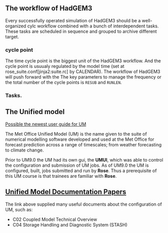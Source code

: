 

## The workflow of HadGEM3

Every successfully operated simulation of HadGEM3 should be a well-organized cylc workflow combined with a bunch of interdependent tasks. These tasks are scheduled in sequence and grouped to archive different target.

### cycle point
The time cycle point is the biggest unit of the HadGEM3 workflow. And the cycle point is usuualy regulated by the model time (set at rose_suite.conf[jinja2:suite.rc] by CALENDAR). The workflow of HadGEM3 will push forward with the 
The key parameters to manage the frequency or the total number of the cycle points is `RESUB` and `RUNLEN`.

### Tasks.




## The Unified model
[Possible the newest user guide for UM](https://code.metoffice.gov.uk/doc/um/latest/um-training/index.html)

The Met Office Unified Model (UM) is the name given to the suite of numerical modelling software developed and used at the Met Office for forecast prediction across a range of timescales; from weather forecasting to climate change.

Prior to UM9.0 the UM had its own gui, the **UMUI**, which was able to control the configuration and submission of UM jobs. As of UM9.0 the UM is configured, built, jobs submitted and run by **Rose**. Thus a prerequisite of this UM course is that trainees are familiar with **Rose**. 

## [Unified Model Documentation Papers](https://code.metoffice.gov.uk/doc/um/latest/umdp.html)
The link above supplied many useful documents about the configuration of UM, such as:
- C02 Coupled Model Technical Overview
- C04 Storage Handling and Diagnostic System (STASH)
